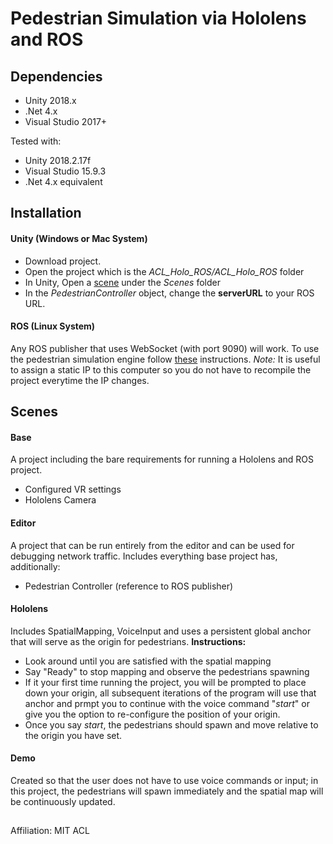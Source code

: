 # Pedestrian Simulation via Hololens and ROS

## Dependencies
* Unity 2018.x
* .Net 4.x
* Visual Studio 2017+

Tested with:
* Unity 2018.2.17f
* Visual Studio 15.9.3
* .Net 4.x equivalent

## Installation

#### Unity (Windows or Mac System)
* Download project.
* Open the project which is the *ACL_Holo_ROS/ACL_Holo_ROS* folder
* In Unity, Open a [scene](#Scenes) under the *Scenes* folder
* In the *PedestrianController* object, change the **serverURL** to your ROS URL.
#### ROS (Linux System)
Any ROS publisher that uses WebSocket (with port 9090) will work. To use the pedestrian simulation engine follow [these](https://github.com/blutjens/pedestrian_simulation) instructions. *Note:* It is useful to assign a static IP to this computer so you do not have to recompile the project everytime the IP changes.


## Scenes
#### Base 
A project including the bare requirements for running a Hololens and ROS project.
* Configured VR settings
* Hololens Camera
#### Editor
A project that can be run entirely from the editor and can be used for debugging network traffic. Includes everything base project has, additionally: 
* Pedestrian Controller (reference to ROS publisher)
####  Hololens
Includes SpatialMapping, VoiceInput and uses a persistent global anchor that will serve as the origin for pedestrians.
**Instructions:**
- Look around until you are satisfied with the spatial mapping
- Say "Ready" to stop mapping and observe the pedestrians spawning
- If it your first time running the project, you will be prompted to place down your origin, all subsequent iterations of the program will use that anchor and prmpt you to continue with the voice command "*start*" or give you the option to re-configure the position of your origin.
- Once you say *start*, the pedestrians should spawn and move relative to the origin you have set.
#### Demo
Created so that the user does not have to use voice commands or input; in this project, the pedestrians will spawn immediately and the spatial map will be continuously updated.
##
Affiliation: MIT ACL
